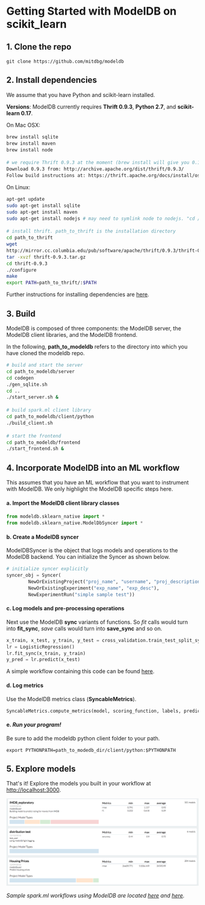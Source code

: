 # Getting Started with ModelDB on scikit_learn

## 1. Clone the repo

```git
git clone https://github.com/mitdbg/modeldb
```

## 2. Install dependencies
We assume that you have Python and scikit-learn installed.

**Versions**: ModelDB currently requires **Thrift 0.9.3**, **Python 2.7**, and **scikit-learn 0.17**.

On Mac OSX:

```bash
brew install sqlite
brew install maven
brew install node

# we require Thrift 0.9.3 at the moment (brew install will give you 0.10.1)
Download 0.9.3 from: http://archive.apache.org/dist/thrift/0.9.3/
Follow build instructions at: https://thrift.apache.org/docs/install/os_x
```



On Linux:

```bash
apt-get update
sudo apt-get install sqlite
sudo apt-get install maven
sudo apt-get install nodejs # may need to symlink node to nodejs. "cd /usr/bin; ln nodejs node"

# install thrift. path_to_thrift is the installation directory
cd path_to_thrift
wget
http://mirror.cc.columbia.edu/pub/software/apache/thrift/0.9.3/thrift-0.9.3.tar.gz
tar -xvzf thrift-0.9.3.tar.gz
cd thrift-0.9.3
./configure
make
export PATH=path_to_thrift/:$PATH
```
Further instructions for installing dependencies are [here](https://github.com/mitdbg/modeldb/blob/master/docs/required_software.md).

## 3. Build

ModelDB is composed of three components: the ModelDB server, the ModelDB client libraries, and the ModelDB frontend.

In the following, **path_to_modeldb** refers to the directory into which you have cloned the modeldb repo.

```bash
# build and start the server
cd path_to_modeldb/server
cd codegen
./gen_sqlite.sh
cd ..
./start_server.sh &

# build spark.ml client library
cd path_to_modeldb/client/python
./build_client.sh

# start the frontend
cd path_to_modeldb/frontend
./start_frontend.sh &

```

## 4. Incorporate ModelDB into an ML workflow
This assumes that you have an ML workflow that you want to instrument with ModelDB. We only highlight the ModelDB specific steps here.

#### a. Import the ModelDB client library classes

```python
from modeldb.sklearn_native import *
from modeldb.sklearn_native.ModelDbSyncer import *

```

#### b. Create a ModelDB syncer
ModelDBSyncer is the object that logs models and operations to the ModelDB backend. You can initialize the Syncer as shown below.

<!-- You can initialize the syncer either from a config file (e.g. [FIX](https://github.com/mitdbg/modeldb/blob/master/client/scala/libs/spark.ml/syncer.json)) or explicitly via arguments.

```python
# initialize syncer from config file
FIX.
ModelDbSyncer.setSyncer(new ModelDBSyncer(SyncerConfig(path_to_config)))
```
OR-->

```python
# initialize syncer explicitly
syncer_obj = Syncer(
        NewOrExistingProject("proj_name", "username", "proj_description"),
        NewOrExistingExperiment("exp_name", "exp_desc"),
        NewExperimentRun("simple sample test"))
```

#### c. Log models and pre-processing operations
Next use the ModelDB **sync** variants of functions. So _fit_ calls would turn into **fit_sync**, _save_ calls would turn into **save_sync** and so on.


```python
x_train, x_test, y_train, y_test = cross_validation.train_test_split_sync(df, target, test_size=0.3)
lr = LogisticRegression()
lr.fit_sync(x_train, y_train)
y_pred = lr.predict(x_test)
```

A simple workflow containing this code can be found [here](https://github.com/mitdbg/modeldb/blob/master/client/python/samples/sklearn/SimpleSample.py).

#### d. Log metrics
Use the ModelDB metrics class (**SyncableMetrics**).

```python
SyncableMetrics.compute_metrics(model, scoring_function, labels, predictions, dataframe, predictionCol, labelCol)
```
<!-- At the end of your workflow, be sure to sync all the data with ModelDB.
```scala
 ModelDbSyncer.sync()
```
-->
#### e. _Run your program!_

Be sure to add the modeldb python client folder to your path.

```
export PYTHONPATH=path_to_modedb_dir/client/python:$PYTHONPATH
```

## 5. Explore models
That's it! Explore the models you built in your workflow at [http://localhost:3000](http://localhost:3000).

<img src="images/frontend-1.png">

_Sample spark.ml workflows using ModelDB are located [here](https://github.com/mitdbg/modeldb/tree/master/client/python/samples/sklearn) and [here](https://github.com/mitdbg/modeldb/tree/master/client/python/samples/kaggle)._
